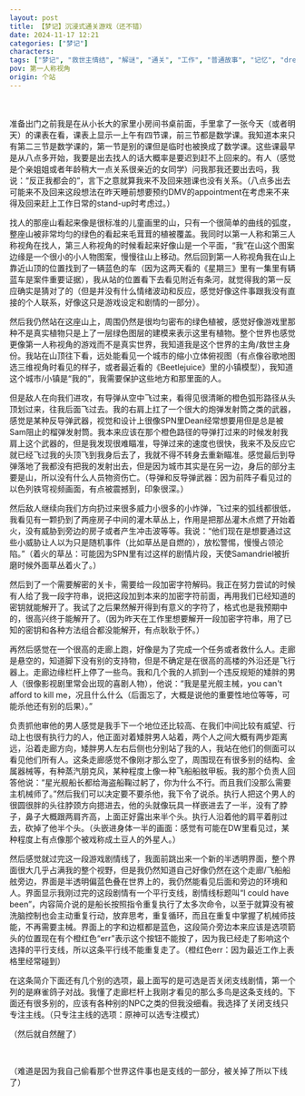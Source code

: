 ```yaml
---
layout: post
title: 【梦记】沉浸式通关游戏（还不错）
date: 2024-11-17 12:21
categories: ["梦记"]
characters: 
tags: ["梦记", "救世主情结", "解谜", "通关", "工作", "普通故事", "记忆", "dreamwalk"]
pov: 第一人称视角
origin: 个站
---
```


<p style="color: #0000; text-indent: 2em">妈妈失踪了，我的第一反应是她自杀了。我和很多人一起到外面山上找她。</p>

准备出门之前我是在从小长大的家里小房间书桌前面，手里拿了一张今天（或者明天）的课表在看，课表上显示一上午有四节课，前三节都是数学课。我知道本来只有第二三节是数学课的，第一节是别的课但是临时也被换成了数学课。这些课最早是从八点多开始，我要是出去找人的话大概率是要迟到赶不上回来的。有人（感觉是个亲姐姐或者年龄稍大一点关系很亲近的女同学）问我那我还要出去吗，我说：“反正我都会的”，言下之意就算我来不及回来翘课也没有关系。（八点多出去可能来不及回来这段想法在昨天睡前想要预约DMV的appointment在考虑来不来得及回来赶上工作日常的stand-up时考虑过。）

找人的那座山看起来像是很标准的儿童画里的山，只有一个很简单的曲线的弧度，整座山被非常均匀的绿色的看起来毛茸茸的植被覆盖。我同时以第一人称和第三人称视角在找人，第三人称视角的时候看起来好像山是一个平面，“我”在山这个图案边缘是一个很小的小人物图案，慢慢往山上移动。然后回到第一人称视角我在山上靠近山顶的位置找到了一辆蓝色的车（因为这两天看的《星期三》里有一集里有辆蓝车是案件重要证据），我从站的位置看下去看见附近有条河，就觉得我的第一反应确实是猜对了的（但是并没有什么情绪波动和反应，感觉好像这件事跟我没有直接的个人联系，好像这只是游戏设定和剧情的一部分）。

然后我仍然站在这座山上，周围仍然是很均匀密布的绿色植被，感觉好像游戏里那种不是真实植物只是上了一层绿色图层的建模来表示这里有植物。整个世界也感觉更像第一人称视角的游戏而不是真实世界，我知道我是这个世界的主角/救世主身份。我站在山顶往下看，远处能看见一个城市的缩小立体俯视图（有点像谷歌地图选三维视角时看见的样子，或者最近看的《Beetlejuice》里的小镇模型），我知道这个城市/小镇是“我的”，我需要保护这些地方和那里面的人。

但是敌人在向我们进攻，有导弹从空中飞过来，看得见很清晰的橙色弧形路径从头顶划过来，往我后面飞过去。我的右肩上扛了一个很大的炮弹发射筒之类的武器，感觉是某种反导弹武器，视觉和设计上很像SPN里Dean经常想要用但是总是被Sam阻止的榴弹发射筒。我本来应该在那个橙色路径的导弹打过来的时候发射我肩上这个武器的，但是我发现很难瞄准，导弹过来的速度也很快，我来不及反应它就已经飞过我的头顶飞到我身后去了，我就不得不转身去重新瞄准。感觉最后到导弹落地了我都没有把我的发射出去，但是因为城市其实是在另一边，身后的部分主要是山，所以没有什么人员物资伤亡。（导弹和反导弹武器：因为前阵子看见过的以色列铁穹视频画面，有点被震撼到，印象很深。）

然后敌人继续向我们方向扔过来很多威力小很多的小炸弹，飞过来的弧线都很低，我看见有一颗扔到了两座房子中间的灌木草丛上，作用是把那丛灌木点燃了开始着火，没有威胁到旁边的房子或者产生冲击波等等。我说：“他们现在是想要通过这些小威胁让人以为只是随机事件（比如草丛是自燃的），放松警惕，慢慢占领沦陷。”（着火的草丛：可能因为SPN里有过这样的剧情片段，天使Samandriel被折磨时候外面草丛着火了。）

然后到了一个需要解密的关卡，需要给一段加密字符解码。我正在努力尝试的时候有人给了我一段字符串，说把这段加到本来的加密字符前面，再用我们已经知道的密钥就能解开了。我试了之后果然解开得到有意义的字符了，格式也是我预期中的，很高兴终于能解开了。（因为昨天在工作里想要解开一段加密字符串，用了已知的密钥和各种方法组合都没能解开，有点耿耿于怀。）

再然后感觉在一个很高的走廊上跑，好像是为了完成一个任务或者救什么人。走廊是悬空的，知道脚下没有别的支持物，但是不确定是在很高的高楼的外沿还是飞行器上。走廊边缘栏杆上停了一些鸟。我和几个我的人抓到一个违反规矩的矮胖的男人（很像影视剧里常会出现的喜剧人物），他说：“我是星光舰主械，you can't afford to kill me，况且什么什么（后面忘了，大概是说他的重要性地位等等，可能杀他还有别的后果）。”

负责抓他审他的男人感觉是我手下一个地位还比较高、在我们中间比较有威望、行动上也很有执行力的人，他正面对着矮胖男人站着，两个人之间大概有两步距离远，沿着走廊方向，矮胖男人左右后侧也分别站了我的人，我站在他们的侧面可以看见他们所有人。这条走廊感觉不像刚才那么空了，周围现在有很多别的结构、金属器械等，有种蒸汽朋克风，某种程度上像一种飞船船舷甲板。我的那个负责人回答他说：“星光舰船长都给海盗船鞠过躬了，你为什么不行。而且我们没那么需要主机械师了。”然后我们可以决定要不要杀他，我下令了说杀。执行人把这个男人的很圆很胖的头往脖颈方向摁进去，他的头就像玩具一样嵌进去了一半，没有了脖子，鼻子大概跟两肩齐高，上面正好露出来半个头。执行人沿着他的肩平着削过去，砍掉了他半个头。（头嵌进身体一半的画面：感觉有可能在DW里看见过，某种程度上有点像那个被戏称成土豆人的外星人。）

然后感觉就过完这一段游戏剧情线了，我面前跳出来一个新的半透明界面，整个界面很大几乎占满我的整个视野，但是我仍然知道自己好像仍然在这个走廊/飞船船舷旁边，界面是半透明偏蓝色叠在世界上的，我仍然能看见后面和旁边的环境和人。界面显示我刚过完的这段剧情有一个平行支线，剧情线标题叫“I could have been”，内容简介说的是船长按照指令重复执行了太多次命令，以至于就算没有被洗脑控制也会主动重复行动，放弃思考，重复循环，而且在重复中掌握了机械师技能，不再需要主械。界面上的字和边框都是蓝色，这段简介旁边本来应该是选项箭头的位置现在有个橙红色“err”表示这个按钮不能按了，因为我已经走了影响这个选择的平行支线，所以这条平行线不能重复走了。（橙红色err：因为最近工作上表格里经常碰到）

在这条简介下面还有几个别的选项，最上面写的是可选是否关闭支线剧情，第一个列的是麻雀鸽子对战。我懂了走廊栏杆上我刚才看见的那么多鸟是这条支线的。下面还有很多别的，应该有各种别的NPC之类的但我没细看。我选择了关闭支线只专注主线。（只专注主线的选项：原神可以选专注模式）

（然后就自然醒了）

<br>

（难道是因为我自己偷看那个世界这件事也是支线的一部分，被关掉了所以下线了）

